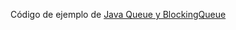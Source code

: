 Código de ejemplo de [Java Queue y BlockingQueue](https://chuidiang.org/index.php?title=Java_Queue_y_BlockingQueue)
